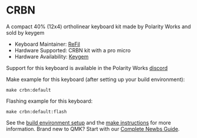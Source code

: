 # CRBN

A compact 40% (12x4) ortholinear keyboard kit made by Polarity Works and sold by keygem

* Keyboard Maintainer: [ReFil](https://github.com/ReFil)
* Hardware Supported: CRBN kit with a pro micro
* Hardware Availability: [Keygem](https://keygem.store/collections/group-buys/products/group-buy-featherlight-40-kit)

Support for this keyboard is available in the Polarity Works [discord](https://discord.gg/NysAH3Gser)

Make example for this keyboard (after setting up your build environment):

    make crbn:default

Flashing example for this keyboard:

    make crbn:default:flash

See the [build environment setup](https://docs.qmk.fm/#/getting_started_build_tools) and the [make instructions](https://docs.qmk.fm/#/getting_started_make_guide) for more information. Brand new to QMK? Start with our [Complete Newbs Guide](https://docs.qmk.fm/#/newbs).
